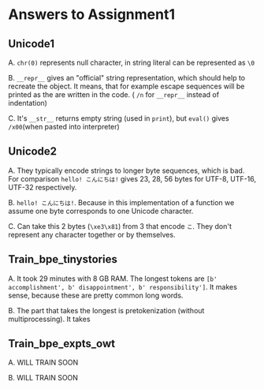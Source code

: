 # Answers to Assignment1

## Unicode1

A. `chr(0)` represents null character, in string literal can be represented as `\0`

B. `__repr__` gives an "official" string representation, which should help to recreate the object. It means, that for example escape sequences will be printed as the are written in the code. ( `/n` for `__repr__` instead of indentation)

C. It's `__str__` returns empty string (used in `print`), but `eval()` gives `/x00`(when pasted into interpreter)  

## Unicode2

A. They typically encode strings to longer byte sequences, which is bad. For comparison `hello! こんにちは!` gives 23, 28, 56 bytes for UTF-8, UTF-16, UTF-32 respectively.

B. `hello! こんにちは!`. Because in this implementation of a function we assume one byte corresponds to one Unicode character.

C. Can take this 2 bytes (`\xe3\x81`) from 3 that encode `こ`. They don't represent any character together or by themselves.

## Train_bpe_tinystories

A. It took 29 minutes with 8 GB RAM. The longest tokens are `[b' accomplishment', b' disappointment', b' responsibility']`. It makes sense, because these are pretty common long words.

B. The part that takes the longest is pretokenization (without multiprocessing). It takes 


## Train_bpe_expts_owt

A.  WILL TRAIN SOON

B.  WILL TRAIN SOON